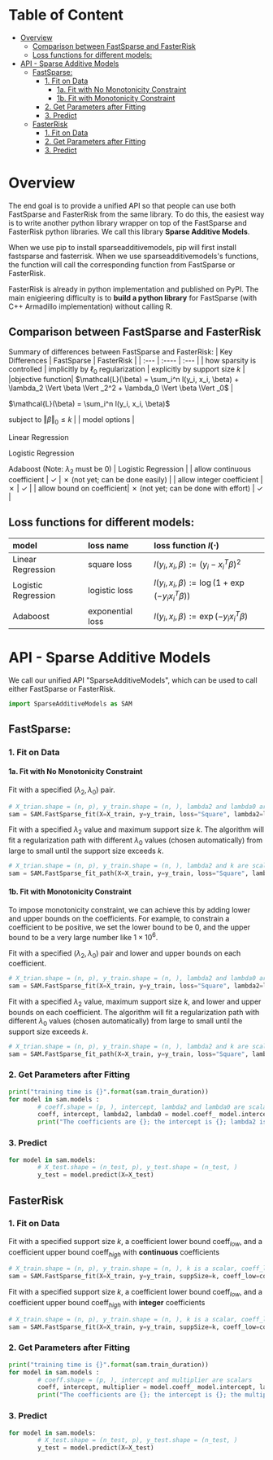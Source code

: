 # Table of Content <!-- omit in toc -->
- [Overview](#overview)
  - [Comparison between FastSparse and FasterRisk](#comparison-between-fastsparse-and-fasterrisk)
  - [Loss functions for different models:](#loss-functions-for-different-models)
- [API - Sparse Additive Models](#api---sparse-additive-models)
  - [FastSparse:](#fastsparse)
    - [1. Fit on Data](#1-fit-on-data)
      - [1a. Fit with No Monotonicity Constraint](#1a-fit-with-no-monotonicity-constraint)
      - [1b. Fit with Monotonicity Constraint](#1b-fit-with-monotonicity-constraint)
    - [2. Get Parameters after Fitting](#2-get-parameters-after-fitting)
    - [3. Predict](#3-predict)
  - [FasterRisk](#fasterrisk)
    - [1. Fit on Data](#1-fit-on-data-1)
    - [2. Get Parameters after Fitting](#2-get-parameters-after-fitting-1)
    - [3. Predict](#3-predict-1)

# Overview 
The end goal is to provide a unified API so that people can use both FastSparse and FasterRisk from the same library. To do this, the easiest way is to write another python library wrapper on top of the FastSparse and FasterRisk python libraries. We call this library **Sparse Additive Models**.

When we use pip to install sparseadditivemodels, pip will first install fastsparse and fasterrisk. When we use sparseadditivemodels's functions, the function will call the corresponding function from FastSparse or FasterRisk.

FasterRisk is already in python implementation and published on PyPI. The main enigieering difficulty is to **build a python library** for FastSparse (with C++ Armadillo implementation) without calling R.

## Comparison between FastSparse and FasterRisk
Summary of differences between FastSparse and FasterRisk:
| Key Differences      | FastSparse | FasterRisk     |
| :---        |    :----   |         :--- |
| how sparsity is controlled      | implicitly by $\ell_0$ regularization       | explicitly by support size $k$   |
|objective function| $\mathcal{L}(\beta) = \sum_i^n l(y_i, x_i, \beta) + \lambda_2 \Vert \beta \Vert _2^2 + \lambda_0 \Vert \beta \Vert _0$ | <p> $\mathcal{L}(\beta) = \sum_i^n l(y_i, x_i, \beta)$ <p> subject to $\Vert \beta \Vert _0 \leq k$ |
| model options   | <p> Linear Regression <p> Logistic Regression <p> Adaboost (Note: $\lambda_2$ must be $0$) | Logistic Regression      |
| allow continuous coefficient | &check; | &cross; (not yet; can be done easily) |
| allow integer coefficient | &cross; | &check; |
| allow bound on coefficient| &cross; (not yet; can be done with effort) | &check; |


## Loss functions for different models:

| model | loss name | loss function $l(\cdot)$ |
| :-- | :-- | :-- |
|Linear Regression | square loss | $l(y_i, x_i, \beta) := (y_i - x_i^T \beta)^2$|
|Logistic Regression | logistic loss| $l(y_i, x_i, \beta) := \log(1+\exp(-y_i x_i^T \beta))$|
|Adaboost | exponential loss |$l(y_i, x_i, \beta) := \exp(-y_i x_i^T \beta)$|


# API - Sparse Additive Models
We call our unified API "SparseAdditiveModels", which can be used to call either FastSparse or FasterRisk.

```python
import SparseAdditiveModels as SAM
```

## FastSparse:
### 1. Fit on Data
#### 1a. Fit with No Monotonicity Constraint
Fit with a specified $(\lambda_2, \lambda_0)$ pair.
```python
# X_trian.shape = (n, p), y_train.shape = (n, ), lambda2 and lambda0 are scalars
sam = SAM.FastSparse_fit(X=X_train, y=y_train, loss="Square", lambda2=lambda2, lambda0=lambda0) # loss can also be "Logistic" or "Exponential" 
```

Fit with a specified $\lambda_2$ value and maximum support size $k$. The algorithm will fit a regularization path with different $\lambda_0$ values (chosen automatically) from large to small until the support size exceeds $k$.
```python
# X_trian.shape = (n, p), y_train.shape = (n, ), lambda2 and k are scalars
sam = SAM.FastSparse_fit_path(X=X_train, y=y_train, loss="Square", lambda2=lambda2, maxSupp=k) # loss can also be "Logistic" or "Exponential"
```

#### 1b. Fit with Monotonicity Constraint
To impose monotonicity constraint, we can achieve this by adding lower and upper bounds on the coefficients. For example, to constrain a coefficient to be positive, we set the lower bound to be 0, and the upper bound to be a very large number like $1 \times 10^6$.

Fit with a specified $(\lambda_2, \lambda_0)$ pair and lower and upper bounds on each coefficient.
```python
# X_trian.shape = (n, p), y_train.shape = (n, ), lambda2 and lambda0 are scalars, coeff_low.shape = (p, ), coeff_high.shape = (p, )
sam = SAM.FastSparse_fit(X=X_train, y=y_train, loss="Square", lambda2=lambda2, lambda0=lambda0, coeffs_low=coeff_low, coeff_high=coeff_high)
```

Fit with a specified $\lambda_2$ value, maximum support size $k$, and lower and upper bounds on each coefficient. The algorithm will fit a regularization path with different $\lambda_0$ values (chosen automatically) from large to small until the support size exceeds $k$.
```python
# X_trian.shape = (n, p), y_train.shape = (n, ), lambda2 and k are scalars, coeff_low.shape = (p, ), coeff_high.shape = (p, )
sam = SAM.FastSparse_fit_path(X=X_train, y=y_train, loss="Square", lambda2=lambda2, maxSupp=k, coeff_low=coeff_low, coeff_high=coeff_high) # loss can also be "Logistic" or "Exponential"
```

### 2. Get Parameters after Fitting
```python
print("training time is {}".format(sam.train_duration))
for model in sam.models :
        # coeff.shape = (p, ), intercept, lambda2 and lambda0 are scalars
        coeff, intercept, lambda2, lambda0 = model.coeff_ model.intercept, lambda2, lambda0
        print("The coefficients are {}; the intercept is {}; lambda2 is {}; lambda0 is {}".format(coeff, intercept, lambda2, lambda0))
```

### 3. Predict
```python
for model in sam.models:
        # X_test.shape = (n_test, p), y_test.shape = (n_test, )
        y_test = model.predict(X=X_test)
```

## FasterRisk
### 1. Fit on Data
Fit with a specified support size $k$, a coefficient lower bound coeff$_{low}$, and a coefficient upper bound coeff$_{high}$ with **continuous** coefficients
```python
# X_train.shape = (n, p), y_train.shape = (n, ), k is a scalar, coeff_low.shape = (p, ), coeff_high.shape = (p, )
sam = SAM.FastSparse_fit(X=X_train, y=y_train, suppSize=k, coeff_low=coeff_low, coeff_high=coeff_high, coefficient_type="continuous")
```

Fit with a specified support size $k$, a coefficient lower bound coeff$_{low}$, and a coefficient upper bound coeff$_{high}$ with **integer** coefficients
```python
# X_train.shape = (n, p), y_train.shape = (n, ), k is a scalar, coeff_low.shape = (p, ), coeff_high.shape = (p, )
sam = SAM.FastSparse_fit(X=X_train, y=y_train, suppSize=k, coeff_low=coeff_low, coeff_high=coeff_high, coefficient_type="integer")
```



### 2. Get Parameters after Fitting
```python
print("training time is {}".format(sam.train_duration))
for model in sam.models :
        # coeff.shape = (p, ), intercept and multiplier are scalars
        coeff, intercept, multiplier = model.coeff_ model.intercept, lambda2, lambda0
        print("The coefficients are {}; the intercept is {}; the multiplier is {}".format(coeff, intercept, multiplier))
```

### 3. Predict
```python
for model in sam.models:
        # X_test.shape = (n_test, p), y_test.shape = (n_test, )
        y_test = model.predict(X=X_test)
```